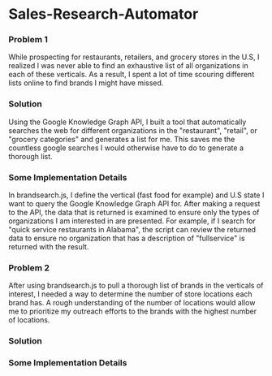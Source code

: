 # Sales-Research-Automator

<h3>Problem 1 </h3>

While prospecting for restaurants, retailers, and grocery stores in the U.S, I realized I was never able to find an exhaustive list of all organizations in each of these verticals. As a result, I spent a lot of time scouring different lists online to find brands I might have missed.

<h3> Solution </h3>

Using the Google Knowledge Graph API, I built a tool that automatically searches the web for different organizations in the "restaurant", "retail", or "grocery categories" and generates a list for me. This saves me the countless google searches I would otherwise have to do to generate a thorough list.

<h3> Some Implementation Details </h3>

In brandsearch.js, I define the vertical (fast food for example) and U.S state I want to query the Google Knowledge Graph API for. After making a request to the API, the data that is returned is examined to ensure only the types of organizations I am interested in are presented. For example, if I search for "quick service restaurants in Alabama", the script can review the returned data to ensure no organization that has a description of "fullservice" is returned with the result.

<h3>Problem 2 </h3>
After using brandsearch.js to pull a thorough list of brands in the verticals of interest, I needed a way to determine the number of store locations each brand has. A rough understanding of the number of locations would allow me to prioritize my outreach efforts to the brands with the highest number of locations.

<h3> Solution </h3>


<h3> Some Implementation Details </h3>

